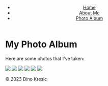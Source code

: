 <!DOCTYPE html>
<html>
  <head>
    <meta charset="UTF-8">
    <link rel="stylesheet" href="style.css">
  </head>
  <body>
    <header>
      <nav>
        <ul>
          <li><a href="index.html">Home</a></li>
          <li><a href="aboutme.html">About Me</a></li>
          <li><a href="photoalbum.html">Photo Album</a></li>
        </ul>
      </nav>
    </header>
    <main>
      <h1>My Photo Album</h1>
      <p>Here are some photos that I've taken:</p>
      <div class="gallery">
        <a href="photos/photo1.jpg"><img src="https://imgur.com/a/jwxTpxD"></a>
        <a href="photos/photo2.jpg"><img src="photos/photo2.jpg"></a>
        <a href="photos/photo3.jpg"><img src="photos/photo3.jpg"></a>
        <a href="photos/photo4.jpg"><img src="photos/photo4.jpg"></a>
        <a href="photos/photo5.jpg"><img src="photos/photo5.jpg"></a>
        <a href="photos/photo6.jpg"><img src="photos/photo6.jpg"></a>
      </div>
    </main>
    <footer>
      <p>&copy; 2023 Dino Kresic</p>
    </footer>
  </body>
</html>
